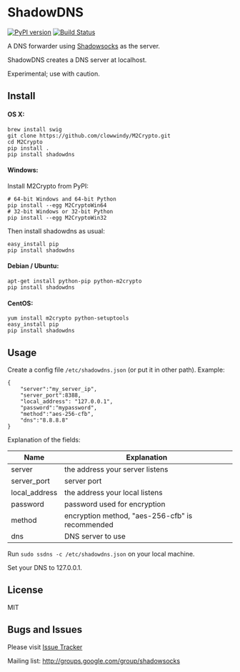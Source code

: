 ShadowDNS
=========

[![PyPI version]][PyPI] [![Build Status]][Travis CI] 

A DNS forwarder using [Shadowsocks] as the server.

ShadowDNS creates a DNS server at localhost.

Experimental; use with caution.

Install
-------

#### OS X:

    brew install swig
    git clone https://github.com/clowwindy/M2Crypto.git
    cd M2Crypto
    pip install .
    pip install shadowdns

#### Windows:

Install M2Crypto from PyPI:

    # 64-bit Windows and 64-bit Python
    pip install --egg M2CryptoWin64
    # 32-bit Windows or 32-bit Python
    pip install --egg M2CryptoWin32

Then install shadowdns as usual:

    easy_install pip
    pip install shadowdns

#### Debian / Ubuntu:

    apt-get install python-pip python-m2crypto
    pip install shadowdns

#### CentOS:

    yum install m2crypto python-setuptools
    easy_install pip
    pip install shadowdns

Usage
-----

Create a config file `/etc/shadowdns.json` (or put it in other path).
Example:

    {
        "server":"my_server_ip",
        "server_port":8388,
        "local_address": "127.0.0.1",
        "password":"mypassword",
        "method":"aes-256-cfb",
        "dns":"8.8.8.8"
    }

Explanation of the fields:

| Name          | Explanation                                     |
| ------------- | ----------------------------------------------- |
| server        | the address your server listens                 |
| server_port   | server port                                     |
| local_address | the address your local listens                  |
| password      | password used for encryption                    |
| method        | encryption method, "aes-256-cfb" is recommended |
| dns           | DNS server to use                               |


Run `sudo ssdns -c /etc/shadowdns.json` on your local machine.

Set your DNS to 127.0.0.1.

License
-------
MIT

Bugs and Issues
----------------
Please visit [Issue Tracker]

Mailing list: http://groups.google.com/group/shadowsocks


[Build Status]:    https://img.shields.io/travis/clowwindy/ShadowDNS/master.svg?style=flat
[Issue Tracker]:   https://github.com/clowwindy/ShadowDNS/issues?state=open
[PyPI]:            https://pypi.python.org/pypi/shadowdns
[PyPI version]:    https://img.shields.io/pypi/v/shadowdns.svg?style=flat
[Shadowsocks]:     https://github.com/clowwindy/shadowsocks
[Travis CI]:       https://travis-ci.org/clowwindy/ShadowDNS
